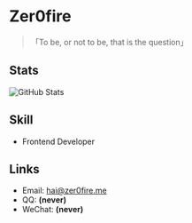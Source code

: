 

<!--
**zer0fire/zer0fire** is a ✨ _special_ ✨ repository because its `README.md` (this file) appears on your GitHub profile.
### Hi there 👋
Here are some ideas to get you started:

- 🔭 I’m currently working on ...
- 🌱 I’m currently learning ...
- 👯 I’m looking to collaborate on ...
- 🤔 I’m looking for help with ...
- 💬 Ask me about ...
- 📫 How to reach me: ...
- 😄 Pronouns: ...
- ⚡ Fun fact: ...
-->
# Zer0fire

> 「To be, or not to be, that is the question」

## Stats

![GitHub Stats](https://github-readme-stats.vercel.app/api?username=septs&show_icons=true)

## Skill

- Frontend Developer

## Links

- Email: [hai@zer0fire.me](mailto:hai@zer0fire.me)
- QQ: **(never)**
- WeChat: **(never)**

